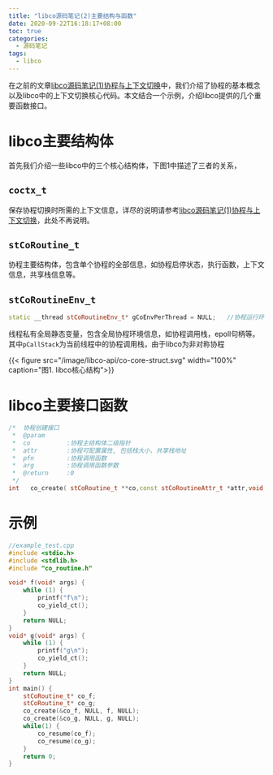 ```yaml
---
title: "libco源码笔记(2)主要结构与函数"
date: 2020-09-22T16:18:17+08:00
toc: true
categories:
  - 源码笔记 
tags:
  - libco
---
```


在之前的文章[libco源码笔记(1)协程与上下文切换](http://www.changliu.me/post/libco-coroutine/)中，我们介绍了协程的基本概念以及libco中的上下文切换核心代码。本文结合一个示例，介绍libco提供的几个重要函数接口。

# libco主要结构体

首先我们介绍一些libco中的三个核心结构体，下图1中描述了三者的关系，

## `coctx_t`

保存协程切换时所需的上下文信息，详尽的说明请参考[libco源码笔记(1)协程与上下文切换](http://www.changliu.me/post/libco-coroutine/)，此处不再说明。

## `stCoRoutine_t`

协程主要结构体，包含单个协程的全部信息，如协程启停状态，执行函数，上下文信息，共享栈信息等。

## `stCoRoutineEnv_t`

```cpp
static __thread stCoRoutineEnv_t* gCoEnvPerThread = NULL;   //协程运行环境 __thread:线程私有
```

线程私有全局静态变量，包含全局协程环境信息，如协程调用栈，epoll句柄等。其中`pCallStack`为当前线程中的协程调用栈，由于libco为非对称协程

{{< figure src="/image/libco-api/co-core-struct.svg" width="100%" caption="图1. libco核心结构">}}


# libco主要接口函数

```cpp
/*  协程创建接口
 *  @param
 *  co          :协程主结构体二级指针
 *  attr        :协程可配置属性, 包括栈大小、共享栈地址
 *  pfn         :协程调用函数
 *  arg         :协程调用函数参数
 *  @return     :0
 */
int   co_create( stCoRoutine_t **co,const stCoRoutineAttr_t *attr,void *(*routine)(void*),void *arg );
```

# 示例

```cpp
//example_test.cpp
#include <stdio.h>
#include <stdlib.h>
#include "co_routine.h"

void* f(void* args) {
    while (1) {
        printf("f\n");
        co_yield_ct();
    }
    return NULL;
}
void* g(void* args) {
    while (1) {
        printf("g\n");
        co_yield_ct();
    }
    return NULL;
}
int main() {
    stCoRoutine_t* co_f;
    stCoRoutine_t* co_g;
    co_create(&co_f, NULL, f, NULL); 
    co_create(&co_g, NULL, g, NULL); 
    while(1) {
        co_resume(co_f);
        co_resume(co_g);
    }
    return 0;
}
```


